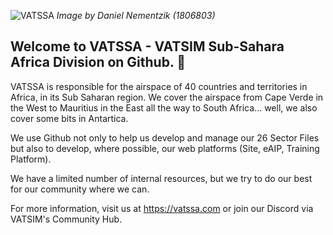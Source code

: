 ![VATSSA](https://vatssa.com/hq/images/ssa_screenshot_comp_20241201_1806803.png)
_Image by Daniel Nementzik (1806803)_

## Welcome to VATSSA - VATSIM Sub-Sahara Africa Division on Github. 👋

VATSSA is responsible for the airspace of 40 countries and territories in Africa, in its Sub Saharan region. We cover the airspace from Cape Verde in the West to Mauritius in the East all the way to South Africa... well, we also cover some bits in Antartica.

We use Github not only to help us develop and manage our 26 Sector Files but also to develop, where possible, our web platforms (Site, eAIP, Training Platform).

We have a limited number of internal resources, but we try to do our best for our community where we can.

For more information, visit us at https://vatssa.com or join our Discord via VATSIM's Community Hub.
